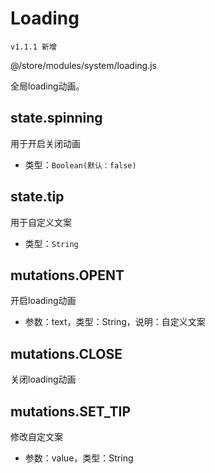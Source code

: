 # Loading

`v1.1.1 新增`

@/store/modules/system/loading.js

全局loading动画。

## state.spinning

用于开启关闭动画

- 类型：`Boolean(默认：false)`

## state.tip

用于自定义文案

- 类型：`String`

## mutations.OPENT

开启loading动画

- 参数：text，类型：String，说明：自定义文案

## mutations.CLOSE

关闭loading动画

## mutations.SET_TIP

修改自定文案

- 参数：value，类型：String
